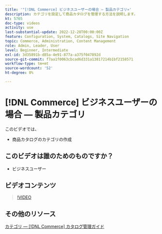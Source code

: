 ```yaml
---
title: '"[!DNL Commerce] ビジネスユーザーの場合 — 製品カテゴリ»'
description: カテゴリを設定して商品カタログを管理する方法を説明します。
kt: 5765
doc-type: videos
activity: use
last-substantial-update: 2022-12-28T00:00:00Z
feature: Configuration, System, Catalogs, Site Navigation
topic: Commerce, Administration, Content Management
role: Admin, Leader, User
level: Beginner, Intermediate
exl-id: 3d35891b-d85a-4e91-877a-a375f047892d
source-git-commit: f7aa1f0063cbcad6d331a13817214b1bf2158571
workflow-type: tm+mt
source-wordcount: '52'
ht-degree: 0%

---
```


# [!DNL Commerce] ビジネスユーザーの場合 — 製品カテゴリ

このビデオでは、

- 商品カタログのカテゴリの作成

## このビデオは誰のためのものですか？

- ビジネスユーザー

## ビデオコンテンツ

>[!VIDEO](https://video.tv.adobe.com/v/35950?quality=12&learn=on)

## その他のリソース

[カテゴリ — [!DNL Commerce] カタログ管理ガイド](https://experienceleague.adobe.com/docs/commerce-admin/catalog/categories/categories.html)
